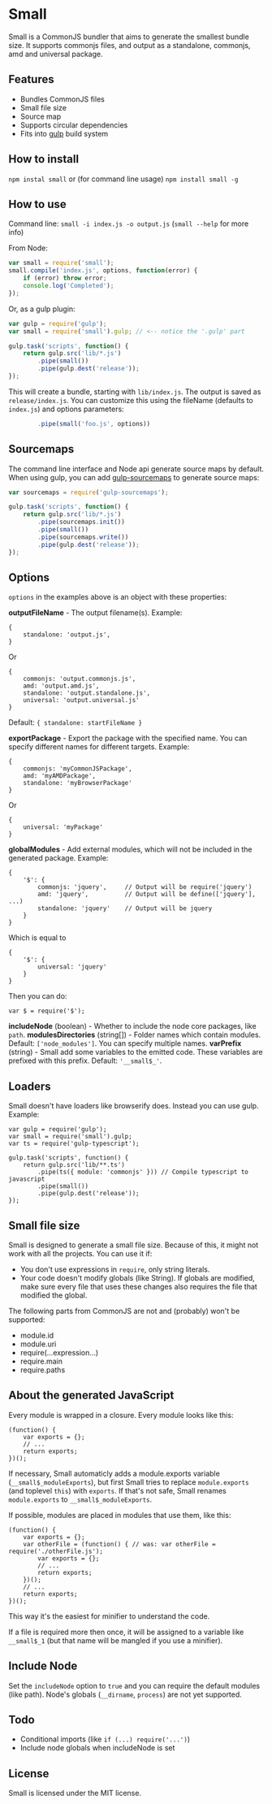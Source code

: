 Small
=====

Small is a CommonJS bundler that aims to generate the smallest bundle size. It supports commonjs files, and output as a standalone, commonjs, amd and universal package.

Features
--------

- Bundles CommonJS files
- Small file size
- Source map
- Supports circular dependencies
- Fits into [gulp](https://www.npmjs.com/package/gulp) build system

How to install
--------------
``` npm instal small ```
or (for command line usage)
``` npm install small -g ```

How to use
----------
Command line:
``` small -i index.js -o output.js ```
(```small --help``` for more info)

From Node:
```javascript
var small = require('small');
small.compile('index.js', options, function(error) {
	if (error) throw error;
	console.log('Completed');
});
```
Or, as a gulp plugin:
```javascript
var gulp = require('gulp');
var small = require('small').gulp; // <-- notice the '.gulp' part

gulp.task('scripts', function() {
	return gulp.src('lib/*.js')
		.pipe(small())
		.pipe(gulp.dest('release'));
});
```
This will create a bundle, starting with `lib/index.js`. The output is saved as `release/index.js`. You can customize this using the fileName (defaults to `index.js`) and options parameters:
```javascript
		.pipe(small('foo.js', options))
```

Sourcemaps
----------
The command line interface and Node api generate source maps by default. When using gulp, you can add [gulp-sourcemaps](https://www.npmjs.com/package/gulp-sourcemaps) to generate source maps:
```javascript
var sourcemaps = require('gulp-sourcemaps');

gulp.task('scripts', function() {
	return gulp.src('lib/*.js')
		.pipe(sourcemaps.init())
		.pipe(small())
		.pipe(sourcemaps.write())
		.pipe(gulp.dest('release'));
});
```

Options
-------
```options``` in the examples above is an object with these properties:

**outputFileName** - The output filename(s). Example:
```
{
	standalone: 'output.js',
}
```
Or
```
{
	commonjs: 'output.commonjs.js',
	amd: 'output.amd.js',
	standalone: 'output.standalone.js',
	universal: 'output.universal.js'
}
```
Default: `{ standalone: startFileName }`

**exportPackage** - Export the package with the specified name. You can specify different names for different targets. Example:
```
{
	commonjs: 'myCommonJSPackage',
	amd: 'myAMDPackage',
	standalone: 'myBrowserPackage'
}
```
Or
```
{
	universal: 'myPackage'
}
```

**globalModules** - Add external modules, which will not be included in the generated package. Example:
```
{
	'$': {
		commonjs: 'jquery',		// Output will be require('jquery')
		amd: 'jquery',			// Output will be define(['jquery'], ...)
		standalone: 'jquery'	// Output will be jquery
	}
}
```
Which is equal to
```
{
	'$': {
		universal: 'jquery'
	}
}
```
Then you can do:
```
var $ = require('$');
```

**includeNode** (boolean) - Whether to include the node core packages, like `path`.
**modulesDirectories** (string[]) - Folder names which contain modules. Default: `['node_modules']`. You can specify multiple names.
**varPrefix** (string) - Small add some variables to the emitted code. These variables are prefixed with this prefix. Default: `'__small$_'`.

Loaders
-------
Small doesn't have loaders like browserify does. Instead you can use gulp. Example:
```
var gulp = require('gulp');
var small = require('small').gulp;
var ts = require('gulp-typescript');

gulp.task('scripts', function() {
	return gulp.src('lib/**.ts')
		.pipe(ts({ module: 'commonjs' })) // Compile typescript to javascript
		.pipe(small())
		.pipe(gulp.dest('release'));
});
```

Small file size
---------------
Small is designed to generate a small file size. Because of this, it might not work with all the projects. You can use it if:
- You don't use expressions in `require`, only string literals.
- Your code doesn't modify globals (like String). If globals are modified, make sure every file that uses these changes also requires the file that modified the global.

The following parts from CommonJS are not and (probably) won't be supported:
- module.id
- module.uri
- require(...expression...)
- require.main
- require.paths

About the generated JavaScript
------------------------------
Every module is wrapped in a closure. Every module looks like this:
```
(function() {
	var exports = {};
	// ...
	return exports;
})();
```
If necessary, Small automaticly adds a module.exports variable (`__small$_moduleExports`), but first Small tries to replace `module.exports` (and toplevel `this`) with `exports`. If that's not safe, Small renames `module.exports` to `__small$_moduleExports`.

If possible, modules are placed in modules that use them, like this:
```
(function() {
	var exports = {};
	var otherFile = (function() { // was: var otherFile = require('./otherFile.js');
		var exports = {};
		// ...
		return exports;
	})();
	// ...
	return exports;
})();
```
This way it's the easiest for minifier to understand the code.

If a file is required more then once, it will be assigned to a variable like `__small$_1` (but that name will be mangled if you use a minifier).

Include Node
------------
Set the `includeNode` option to `true` and you can require the default modules (like path). Node's globals (`__dirname`, `process`) are not yet supported. 

Todo
----
- Conditional imports (like `if (...) require('...')`)
- Include node globals when includeNode is set

License
-------
Small is licensed under the MIT license.